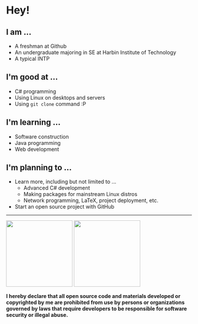 # Hey!

## I am ...

- A freshman at Github
- An undergraduate majoring in SE at Harbin Institute of Technology
- A typical INTP

## I'm good at ...

- C# programming
- Using Linux on desktops and servers
- Using `git clone` command :P

## I'm learning ...

- Software construction
- Java programming
- Web development

## I'm planning to ...

- Learn more, including but not limited to ...
  - Advanced C# development
  - Making packages for mainstream Linux distros
  - Network programming, LaTeX, project deployment, etc.
- Start an open source project with GitHub

---

<p>
  <img height="180em" src="https://github-readme-stats.vercel.app/api?username=cclvi256&show_icons=true&count_private=true" />
  <img height="180em" src="https://github-readme-stats.vercel.app/api/top-langs/?username=cclvi256&layout=compact" />
</p>

**I hereby declare that all open source code and materials developed or copyrighted by me are prohibited from use by persons or organizations governed by laws that require developers to be responsible for software security or illegal abuse.**

